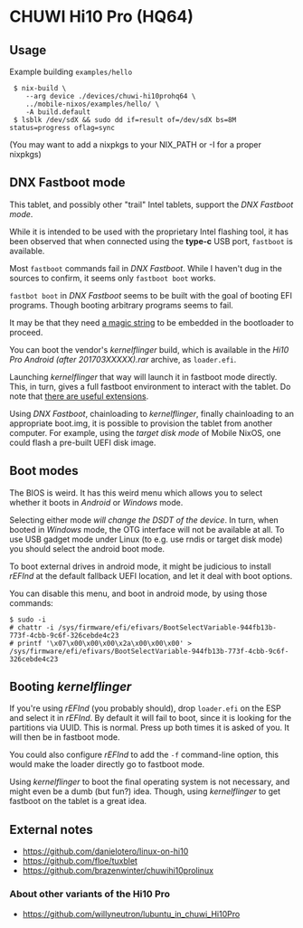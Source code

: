 CHUWI Hi10 Pro (HQ64)
=====================

Usage
-----

Example building `examples/hello`

```
 $ nix-build \
    --arg device ./devices/chuwi-hi10prohq64 \
	../mobile-nixos/examples/hello/ \
	-A build.default
 $ lsblk /dev/sdX && sudo dd if=result of=/dev/sdX bs=8M status=progress oflag=sync
```

(You may want to add a nixpkgs to your NIX_PATH or -I for a proper nixpkgs)


DNX Fastboot mode
-----------------

This tablet, and possibly other "trail" Intel tablets, support the *DNX
Fastboot mode*.

While it is intended to be used with the proprietary Intel flashing tool, it
has been observed that when connected using the **type-c** USB port, `fastboot`
is available.

Most `fastboot` commands fail in *DNX Fastboot*. While I haven't dug in the
sources to confirm, it seems only `fastboot boot` works.

`fastbot boot` in *DNX Fastboot* seems to be built with the goal of booting
EFI programs. Though booting arbitrary programs seems to fail.

It may be that they need [a magic string](https://github.com/intel/kernelflinger/blame/68485596d98c23fde6b92c9b215b9d3a925d7ae0/kernelflinger.c#L76-L77)
to be embedded in the bootloader to proceed.

You can boot the vendor's *kernelflinger* build, which is available in the
*Hi10 Pro Android (after 201703XXXXX).rar* archive, as `loader.efi`.

Launching *kernelflinger* that way will launch it in fastboot mode directly.
This, in turn, gives a full fastboot environment to interact with the tablet.
Do note that [there are useful extensions](https://github.com/intel/kernelflinger/blob/master/doc/fastboot.md).

Using *DNX Fastboot*, chainloading to *kernelflinger*, finally chainloading to
an appropriate boot.img, it is possible to provision the tablet from another
computer. For example, using the *target disk mode* of Mobile NixOS, one could
flash a pre-built UEFI disk image.


Boot modes
----------

The BIOS is weird. It has this weird menu which allows you to select whether
it boots in *Android* or *Windows* mode.

Selecting either mode *will change the DSDT of the device*. In turn, when
booted in *Windows* mode, the OTG interface will not be available at all. To
use USB gadget mode under Linux (to e.g. use rndis or target disk mode) you
should select the android boot mode.

To boot external drives in android mode, it might be judicious to install
*rEFInd* at the default fallback UEFI location, and let it deal with boot
options.

You can disable this menu, and boot in android mode, by using those commands:

```
$ sudo -i
# chattr -i /sys/firmware/efi/efivars/BootSelectVariable-944fb13b-773f-4cbb-9c6f-326cebde4c23
# printf '\x07\x00\x00\x00\x2a\x00\x00\x00' > /sys/firmware/efi/efivars/BootSelectVariable-944fb13b-773f-4cbb-9c6f-326cebde4c23
```


Booting *kernelflinger*
-----------------------

If you're using *rEFInd* (you probably should), drop `loader.efi` on the ESP
and select it in *rEFInd*. By default it will fail to boot, since it is looking
for the partitions via UUID. This is normal. Press up both times it is asked of
you. It will then be in fastboot mode.

You could also configure *rEFInd* to add the `-f` command-line option, this
would make the loader directly go to fastboot mode.

Using *kernelflinger* to boot the final operating system is not necessary, and
might even be a dumb (but fun?) idea. Though, using *kernelflinger* to get
fastboot on the tablet is a great idea.


External notes
--------------

 - https://github.com/danielotero/linux-on-hi10
 - https://github.com/floe/tuxblet
 - https://github.com/brazenwinter/chuwihi10prolinux

### About other variants of the Hi10 Pro

 - https://github.com/willyneutron/lubuntu_in_chuwi_Hi10Pro
